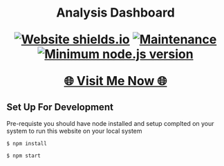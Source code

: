 
  <h1><p align="center"><b><b>Analysis Dashboard</b></b>

<div align="center">

  <a href="">![Website shields.io](https://img.shields.io/website-up-down-green-red/http/shields.io.svg)</a>
  <a href="">![Maintenance](https://img.shields.io/badge/Maintained%3F-yes-green.svg)</a>
  <a href="">[![Minimum node.js version](https://badgen.net/npm/node/express)](https://npmjs.com/package/express)</a>
</div>

<p align="Center"><a href="https://653a353997ba0e07b1e9ed26--adorable-fenglisu-ffb91e.netlify.app/" > 🌐 Visit Me Now 🌐</a></p>



## Set Up For Development


Pre-requiste you should have node installed and setup complted on your system to run this website on your local system 

```
$ npm install 
```

```
$ npm start
```
